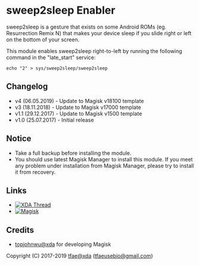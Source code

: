 sweep2sleep Enabler
==========

sweep2sleep is a gesture that exists on some Android ROMs (eg. Resurrection Remix N) that makes your device sleep if you slide right or left on the bottom of your screen.

This module enables sweep2sleep right-to-left by running the following command in the "late_start" service:

`echo "2" > sys/sweep2sleep/sweep2sleep`


## Changelog
* v4   (06.05.2019) - Update to Magisk v18100 template
* v3   (18.11.2018) - Update to Magisk v17000 template
* v1.1 (29.12.2017) - Update to Magisk v1500 template
* v1.0 (25.07.2017) - Initial release


## Notice
* Take a full backup before installing the module.
* You should use latest Magisk Manager to install this module. If you meet any problem under installation from Magisk Manager, please try to install it from recovery.


## Links
* [![XDA Thread](https://img.shields.io/badge/XDA-Thread-orange.svg)](https://forum.xda-developers.com/apps/magisk/magisk-sweep2sleep-enabler-v3-t3868515)
* [![Magisk](https://img.shields.io/badge/Magisk-18%2B-00B39B.svg)](https://forum.xda-developers.com/apps/magisk/official-magisk-v7-universal-systemless-t3473445)


## Credits
* <a href="https://forum.xda-developers.com/member.php?u=4470081">topjohnwu@xda</a> for developing Magisk


Copyright (C) 2017-2019 <a href="https://forum.xda-developers.com/member.php?u=6415870">tfae@xda</a> (tfaeusebio@gmail.com)
